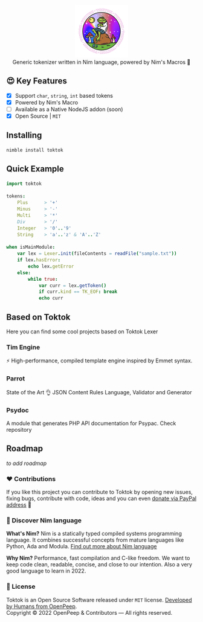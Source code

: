 <p align="center">
    <img src=".github/logo.png" width="140px"><br>
    Generic tokenizer written in Nim language, powered by Nim's Macros 👑
</p>

## 😍 Key Features
- [x] Support `char`, `string`, `int` based tokens
- [x] Powered by Nim's Macro
- [ ] Available as a Native NodeJS addon (soon)
- [x] Open Source | `MIT`

## Installing
```bash
nimble install toktok
```

## Quick Example

```nim
import toktok

tokens:
    Plus      > '+'
    Minus     > '-'
    Multi     > '*'
    Div       > '/'
    Integer   > '0'..'9'
    String    > 'a'..'z' & 'A'..'Z'

when isMainModule:
    var lex = Lexer.init(fileContents = readFile("sample.txt"))
    if lex.hasError:
        echo lex.getError
    else:
        while true:
            var curr = lex.getToken()
            if curr.kind == TK_EOF: break
            echo curr
```

## Based on Toktok
Here you can find some cool projects based on Toktok Lexer

### Tim Engine
⚡️ High-performance, compiled template engine inspired by Emmet syntax.

### Parrot
State of the Art 👌 JSON Content Rules Language, Validator and Generator

### Psydoc 
A module that generates PHP API documentation for Psypac. Check repository

## Roadmap
_to add roadmap_

### ❤ Contributions
If you like this project you can contribute to Toktok by opening new issues, fixing bugs, contribute with code, ideas and you can even [donate via PayPal address](https://www.paypal.com/donate/?hosted_button_id=RJK3ZTDWPL55C) 🥰

### 👑 Discover Nim language
<strong>What's Nim?</strong> Nim is a statically typed compiled systems programming language. It combines successful concepts from mature languages like Python, Ada and Modula. [Find out more about Nim language](https://nim-lang.org/)

<strong>Why Nim?</strong> Performance, fast compilation and C-like freedom. We want to keep code clean, readable, concise, and close to our intention. Also a very good language to learn in 2022.

### 🎩 License
Toktok is an Open Source Software released under `MIT` license. [Developed by Humans from OpenPeep](https://github.com/openpeep).<br>
Copyright &copy; 2022 OpenPeep & Contributors &mdash; All rights reserved.

